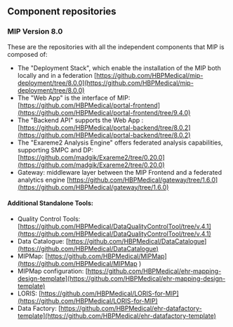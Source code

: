 ## Component repositories
### MIP Version 8.0

These are the repositories with all the independent components that MIP is composed of:

- The "Deployment Stack", which enable the installation of the MIP both locally and in a federation [https://github.com/HBPMedical/mip-deployment/tree/8.0.0](https://github.com/HBPMedical/mip-deployment/tree/8.0.0)
- The "Web App" is the interface of MIP: [https://github.com/HBPMedical/portal-frontend](https://github.com/HBPMedical/portal-frontend/tree/9.4.0) 
- The "Backend API" supports the Web App : [https://github.com/HBPMedical/portal-backend/tree/8.0.2](https://github.com/HBPMedical/portal-backend/tree/8.0.2) 
- The "Exareme2 Analysis Engine" offers federated analysis capabilities, supporting SMPC and DP: [https://github.com/madgik/Exareme2/tree/0.20.0](https://github.com/madgik/Exareme2/tree/0.20.0)
- Gateway: middleware layer between the MIP Frontend and a federated analytics engine [https://github.com/HBPMedical/gateway/tree/1.6.0](https://github.com/HBPMedical/gateway/tree/1.6.0)

#### Additional Standalone Tools:
- Quality Control Tools: [https://github.com/HBPMedical/DataQualityControlTool/tree/v.4.1](https://github.com/HBPMedical/DataQualityControlTool/tree/v.4.1)
- Data Catalogue: [https://github.com/HBPMedical/DataCatalogue](https://github.com/HBPMedical/DataCatalogue)
- MIPMap: [https://github.com/HBPMedical/MIPMap](https://github.com/HBPMedical/MIPMap )
- MIPMap configuration: [https://github.com/HBPMedical/ehr-mapping-design-template](https://github.com/HBPMedical/ehr-mapping-design-template) 
- LORIS: [https://github.com/HBPMedical/LORIS-for-MIP](https://github.com/HBPMedical/LORIS-for-MIP) 
- Data Factory: [https://github.com/HBPMedical/ehr-datafactory-template](https://github.com/HBPMedical/ehr-datafactory-template)
